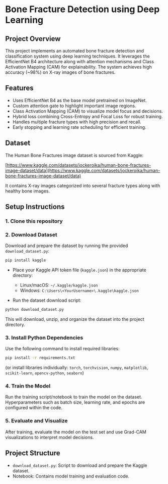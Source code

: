 
# Bone Fracture Detection using Deep Learning

## Project Overview
This project implements an automated bone fracture detection and classification system using deep learning techniques. It leverages the EfficientNet B4 architecture along with attention mechanisms and Class Activation Mapping (CAM) for explainability. The system achieves high accuracy (~98%) on X-ray images of bone fractures.

## Features
- Uses EfficientNet B4 as the base model pretrained on ImageNet.
- Custom attention gate to highlight important image regions.
- Class Activation Mapping (CAM) to visualize model focus and decisions.
- Hybrid loss combining Cross-Entropy and Focal Loss for robust training.
- Handles multiple fracture types with high precision and recall.
- Early stopping and learning rate scheduling for efficient training.

## Dataset
The Human Bone Fractures image dataset is sourced from Kaggle:

[https://www.kaggle.com/datasets/jockeroika/human-bone-fractures-image-dataset/data](https://www.kaggle.com/datasets/jockeroika/human-bone-fractures-image-dataset/data)

It contains X-ray images categorized into several fracture types along with healthy bone images.

## Setup Instructions

### 1. Clone this repository

### 2. Download Dataset
Download and prepare the dataset by running the provided `download_dataset.py`:

```bash
pip install kaggle
```

- Place your Kaggle API token file (`kaggle.json`) in the appropriate directory:
  - Linux/macOS: `~/.kaggle/kaggle.json`
  - Windows: `C:\Users\<YourUsername>\.kaggle\kaggle.json`

- Run the dataset download script:

```bash
python download_dataset.py
```

This will download, unzip, and organize the dataset into the project directory.

### 3. Install Python Dependencies

Use the following command to install required libraries:

```bash
pip install -r requirements.txt
```

(or install libraries individually: `torch`, `torchvision`, `numpy`, `matplotlib`, `scikit-learn`, `opencv-python`, `seaborn`)

### 4. Train the Model

Run the training script/notebook to train the model on the dataset. Hyperparameters such as batch size, learning rate, and epochs are configured within the code.

### 5. Evaluate and Visualize

After training, evaluate the model on the test set and use Grad-CAM visualizations to interpret model decisions.

## Project Structure
- `download_dataset.py`: Script to download and prepare the Kaggle dataset.
- Notebook: Contains model training and evaluation code.
